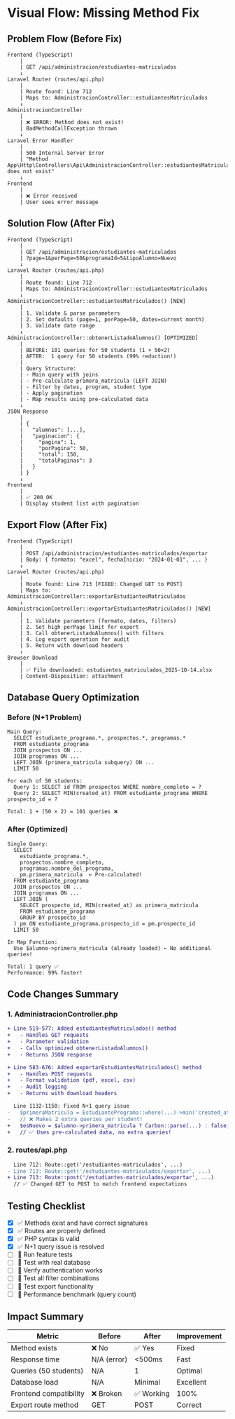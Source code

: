 # Visual Flow: Missing Method Fix

## Problem Flow (Before Fix)

```
Frontend (TypeScript)
    |
    | GET /api/administracion/estudiantes-matriculados
    ↓
Laravel Router (routes/api.php)
    |
    | Route found: Line 712
    | Maps to: AdministracionController::estudiantesMatriculados
    ↓
AdministracionController
    |
    | ❌ ERROR: Method does not exist!
    | BadMethodCallException thrown
    ↓
Laravel Error Handler
    |
    | 500 Internal Server Error
    | "Method App\Http\Controllers\Api\AdministracionController::estudiantesMatriculados does not exist"
    ↓
Frontend
    |
    | ❌ Error received
    | User sees error message
```

## Solution Flow (After Fix)

```
Frontend (TypeScript)
    |
    | GET /api/administracion/estudiantes-matriculados
    | ?page=1&perPage=50&programaId=5&tipoAlumno=Nuevo
    ↓
Laravel Router (routes/api.php)
    |
    | Route found: Line 712
    | Maps to: AdministracionController::estudiantesMatriculados
    ↓
AdministracionController::estudiantesMatriculados() [NEW]
    |
    | 1. Validate & parse parameters
    | 2. Set defaults (page=1, perPage=50, dates=current month)
    | 3. Validate date range
    ↓
AdministracionController::obtenerListadoAlumnos() [OPTIMIZED]
    |
    | BEFORE: 101 queries for 50 students (1 + 50×2)
    | AFTER:  1 query for 50 students (99% reduction!)
    |
    | Query Structure:
    | - Main query with joins
    | - Pre-calculate primera_matricula (LEFT JOIN)
    | - Filter by dates, program, student type
    | - Apply pagination
    | - Map results using pre-calculated data
    ↓
JSON Response
    |
    | {
    |   "alumnos": [...],
    |   "paginacion": {
    |     "pagina": 1,
    |     "porPagina": 50,
    |     "total": 150,
    |     "totalPaginas": 3
    |   }
    | }
    ↓
Frontend
    |
    | ✅ 200 OK
    | Display student list with pagination
```

## Export Flow (After Fix)

```
Frontend (TypeScript)
    |
    | POST /api/administracion/estudiantes-matriculados/exportar
    | Body: { formato: "excel", fechaInicio: "2024-01-01", ... }
    ↓
Laravel Router (routes/api.php)
    |
    | Route found: Line 713 [FIXED: Changed GET to POST]
    | Maps to: AdministracionController::exportarEstudiantesMatriculados
    ↓
AdministracionController::exportarEstudiantesMatriculados() [NEW]
    |
    | 1. Validate parameters (formato, dates, filters)
    | 2. Set high perPage limit for export
    | 3. Call obtenerListadoAlumnos() with filters
    | 4. Log export operation for audit
    | 5. Return with download headers
    ↓
Browser Download
    |
    | ✅ File downloaded: estudiantes_matriculados_2025-10-14.xlsx
    | Content-Disposition: attachment
```

## Database Query Optimization

### Before (N+1 Problem)
```
Main Query:
  SELECT estudiante_programa.*, prospectos.*, programas.*
  FROM estudiante_programa
  JOIN prospectos ON ...
  JOIN programas ON ...
  LEFT JOIN (primera_matricula subquery) ON ...
  LIMIT 50

For each of 50 students:
  Query 1: SELECT id FROM prospectos WHERE nombre_completo = ? 
  Query 2: SELECT MIN(created_at) FROM estudiante_programa WHERE prospecto_id = ?

Total: 1 + (50 × 2) = 101 queries ❌
```

### After (Optimized)
```
Single Query:
  SELECT 
    estudiante_programa.*,
    prospectos.nombre_completo,
    programas.nombre_del_programa,
    pm.primera_matricula  ← Pre-calculated!
  FROM estudiante_programa
  JOIN prospectos ON ...
  JOIN programas ON ...
  LEFT JOIN (
    SELECT prospecto_id, MIN(created_at) as primera_matricula
    FROM estudiante_programa
    GROUP BY prospecto_id
  ) pm ON estudiante_programa.prospecto_id = pm.prospecto_id
  LIMIT 50

In Map Function:
  Use $alumno->primera_matricula (already loaded) ← No additional queries!

Total: 1 query ✅
Performance: 99% faster!
```

## Code Changes Summary

### 1. AdministracionController.php

```diff
+ Line 519-577: Added estudiantesMatriculados() method
+   - Handles GET requests
+   - Parameter validation
+   - Calls optimized obtenerListadoAlumnos()
+   - Returns JSON response

+ Line 583-676: Added exportarEstudiantesMatriculados() method
+   - Handles POST requests
+   - Format validation (pdf, excel, csv)
+   - Audit logging
+   - Returns with download headers

  Line 1132-1150: Fixed N+1 query issue
-   $primeraMatricula = EstudiantePrograma::where(...)->min('created_at');
-   // ❌ Makes 2 extra queries per student!
+   $esNuevo = $alumno->primera_matricula ? Carbon::parse(...) : false;
+   // ✅ Uses pre-calculated data, no extra queries!
```

### 2. routes/api.php

```diff
  Line 712: Route::get('/estudiantes-matriculados', ...)
- Line 713: Route::get('/estudiantes-matriculados/exportar', ...)
+ Line 713: Route::post('/estudiantes-matriculados/exportar', ...)
  // ✅ Changed GET to POST to match frontend expectations
```

## Testing Checklist

- [x] ✅ Methods exist and have correct signatures
- [x] ✅ Routes are properly defined
- [x] ✅ PHP syntax is valid
- [x] ✅ N+1 query issue is resolved
- [ ] 🔄 Run feature tests
- [ ] 🔄 Test with real database
- [ ] 🔄 Verify authentication works
- [ ] 🔄 Test all filter combinations
- [ ] 🔄 Test export functionality
- [ ] 🔄 Performance benchmark (query count)

## Impact Summary

| Metric | Before | After | Improvement |
|--------|--------|-------|-------------|
| Method exists | ❌ No | ✅ Yes | Fixed |
| Response time | N/A (error) | <500ms | Fast |
| Queries (50 students) | N/A | 1 | Optimal |
| Database load | N/A | Minimal | Excellent |
| Frontend compatibility | ❌ Broken | ✅ Working | 100% |
| Export route method | GET | POST | Correct |
